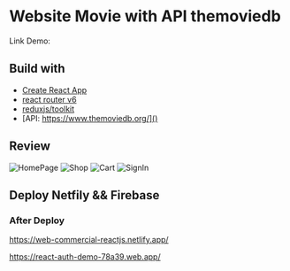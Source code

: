 # Website Movie with API themoviedb

Link Demo:

## Build with

- [Create React App]()
- [react router v6]()
- [reduxjs/toolkit]()
- [API: https://www.themoviedb.org/]()

## Review

![HomePage](/img/HomePage.png)
![Shop](/img/Shop.png)
![Cart](/img/Cart.png)
![SignIn](/img/SignIn.png)

## Deploy Netfily && Firebase

### After Deploy

https://web-commercial-reactjs.netlify.app/

https://react-auth-demo-78a39.web.app/
